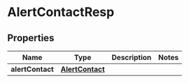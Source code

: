 # AlertContactResp

## Properties
Name | Type | Description | Notes
------------ | ------------- | ------------- | -------------
**alertContact** | [**AlertContact**](AlertContact.md) |  | 
